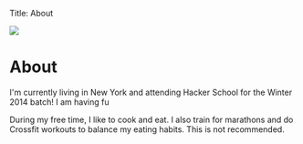 Title: About

<img class='about_image' src="/images/lita.jpg">
<h1 class='entry-title'>About</h1>

I'm currently living in New York and attending Hacker School for the Winter 2014 batch! I am having fu

During my free time, I like to cook and eat. I also train for marathons and do Crossfit workouts to balance my eating habits. This is not recommended.
